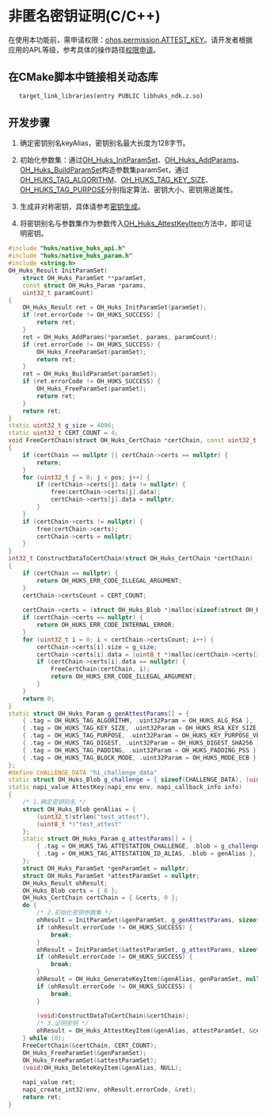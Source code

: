 # 非匿名密钥证明(C/C++)

在使用本功能前，需申请权限：[ohos.permission.ATTEST_KEY](../AccessToken/permissions-for-system-apps.md#ohospermissionattest_key)。请开发者根据应用的APL等级，参考具体的操作路径[权限申请](../AccessToken/determine-application-mode.md)。

## 在CMake脚本中链接相关动态库
```txt
   target_link_libraries(entry PUBLIC libhuks_ndk.z.so)
```

## 开发步骤

1. 确定密钥别名keyAlias，密钥别名最大长度为128字节。

2. 初始化参数集：通过[OH_Huks_InitParamSet](../../reference/apis-universal-keystore-kit/_huks_param_set_api.md#oh_huks_initparamset)、[OH_Huks_AddParams](../../reference/apis-universal-keystore-kit/_huks_param_set_api.md#oh_huks_addparams)、[OH_Huks_BuildParamSet](../../reference/apis-universal-keystore-kit/_huks_param_set_api.md#oh_huks_buildparamset)构造参数集paramSet，通过[OH_HUKS_TAG_ALGORITHM](../../reference/apis-universal-keystore-kit/_huks_type_api.md#oh_huks_keyalg)、[OH_HUKS_TAG_KEY_SIZE](../../reference/apis-universal-keystore-kit/_huks_type_api.md#oh_huks_keysize)、[OH_HUKS_TAG_PURPOSE](../../reference/apis-universal-keystore-kit/_huks_type_api.md#oh_huks_keypurpose)分别指定算法、密钥大小、密钥用途属性。

3. 生成非对称密钥，具体请参考[密钥生成](huks-key-generation-overview.md)。

4. 将密钥别名与参数集作为参数传入[OH_Huks_AttestKeyItem](../../reference/apis-universal-keystore-kit/_huks_key_api.md#oh_huks_attestkeyitem)方法中，即可证明密钥。

```c++
#include "huks/native_huks_api.h"
#include "huks/native_huks_param.h"
#include <string.h>
OH_Huks_Result InitParamSet(
    struct OH_Huks_ParamSet **paramSet,
    const struct OH_Huks_Param *params,
    uint32_t paramCount)
{
    OH_Huks_Result ret = OH_Huks_InitParamSet(paramSet);
    if (ret.errorCode != OH_HUKS_SUCCESS) {
        return ret;
    }
    ret = OH_Huks_AddParams(*paramSet, params, paramCount);
    if (ret.errorCode != OH_HUKS_SUCCESS) {
        OH_Huks_FreeParamSet(paramSet);
        return ret;
    }
    ret = OH_Huks_BuildParamSet(paramSet);
    if (ret.errorCode != OH_HUKS_SUCCESS) {
        OH_Huks_FreeParamSet(paramSet);
        return ret;
    }
    return ret;
}
static uint32_t g_size = 4096;
static uint32_t CERT_COUNT = 4;
void FreeCertChain(struct OH_Huks_CertChain *certChain, const uint32_t pos)
{
    if (certChain == nullptr || certChain->certs == nullptr) {
        return;
    }
    for (uint32_t j = 0; j < pos; j++) {
        if (certChain->certs[j].data != nullptr) {
            free(certChain->certs[j].data);
            certChain->certs[j].data = nullptr;
        }
    }
    if (certChain->certs != nullptr) {
        free(certChain->certs);
        certChain->certs = nullptr;
    }
}
int32_t ConstructDataToCertChain(struct OH_Huks_CertChain *certChain)
{
    if (certChain == nullptr) {
        return OH_HUKS_ERR_CODE_ILLEGAL_ARGUMENT;
    }
    certChain->certsCount = CERT_COUNT;
  
    certChain->certs = (struct OH_Huks_Blob *)malloc(sizeof(struct OH_Huks_Blob) * (certChain->certsCount));
    if (certChain->certs == nullptr) {
        return OH_HUKS_ERR_CODE_INTERNAL_ERROR;
    }
    for (uint32_t i = 0; i < certChain->certsCount; i++) {
        certChain->certs[i].size = g_size;
        certChain->certs[i].data = (uint8_t *)malloc(certChain->certs[i].size);
        if (certChain->certs[i].data == nullptr) {
            FreeCertChain(certChain, i);
            return OH_HUKS_ERR_CODE_ILLEGAL_ARGUMENT;
        }
    }
    return 0;
}
static struct OH_Huks_Param g_genAttestParams[] = {
    { .tag = OH_HUKS_TAG_ALGORITHM, .uint32Param = OH_HUKS_ALG_RSA },
    { .tag = OH_HUKS_TAG_KEY_SIZE, .uint32Param = OH_HUKS_RSA_KEY_SIZE_2048 },
    { .tag = OH_HUKS_TAG_PURPOSE, .uint32Param = OH_HUKS_KEY_PURPOSE_VERIFY },
    { .tag = OH_HUKS_TAG_DIGEST, .uint32Param = OH_HUKS_DIGEST_SHA256 },
    { .tag = OH_HUKS_TAG_PADDING, .uint32Param = OH_HUKS_PADDING_PSS },
    { .tag = OH_HUKS_TAG_BLOCK_MODE, .uint32Param = OH_HUKS_MODE_ECB },
};
#define CHALLENGE_DATA "hi_challenge_data"
static struct OH_Huks_Blob g_challenge = { sizeof(CHALLENGE_DATA), (uint8_t *)CHALLENGE_DATA };
static napi_value AttestKey(napi_env env, napi_callback_info info) 
{
    /* 1.确定密钥别名 */
    struct OH_Huks_Blob genAlias = {
        (uint32_t)strlen("test_attest"),
        (uint8_t *)"test_attest"
    };
    static struct OH_Huks_Param g_attestParams[] = {
        { .tag = OH_HUKS_TAG_ATTESTATION_CHALLENGE, .blob = g_challenge },
        { .tag = OH_HUKS_TAG_ATTESTATION_ID_ALIAS, .blob = genAlias },
    };
    struct OH_Huks_ParamSet *genParamSet = nullptr;
    struct OH_Huks_ParamSet *attestParamSet = nullptr;
    OH_Huks_Result ohResult;
    OH_Huks_Blob certs = { 0 };
    OH_Huks_CertChain certChain = { &certs, 0 };
    do {
        /* 2.初始化密钥参数集 */
        ohResult = InitParamSet(&genParamSet, g_genAttestParams, sizeof(g_genAttestParams) / sizeof(OH_Huks_Param));
        if (ohResult.errorCode != OH_HUKS_SUCCESS) {
            break;
        }
        ohResult = InitParamSet(&attestParamSet, g_attestParams, sizeof(g_attestParams) / sizeof(OH_Huks_Param));
        if (ohResult.errorCode != OH_HUKS_SUCCESS) {
            break;
        }
        ohResult = OH_Huks_GenerateKeyItem(&genAlias, genParamSet, nullptr);
        if (ohResult.errorCode != OH_HUKS_SUCCESS) {
            break;
        }
        
        (void)ConstructDataToCertChain(&certChain);
        /* 3.证明密钥 */
        ohResult = OH_Huks_AttestKeyItem(&genAlias, attestParamSet, &certChain);
    } while (0);
    FreeCertChain(&certChain, CERT_COUNT);
    OH_Huks_FreeParamSet(&genParamSet);
    OH_Huks_FreeParamSet(&attestParamSet);
    (void)OH_Huks_DeleteKeyItem(&genAlias, NULL);
    
    napi_value ret;
    napi_create_int32(env, ohResult.errorCode, &ret);
    return ret;
}
```
